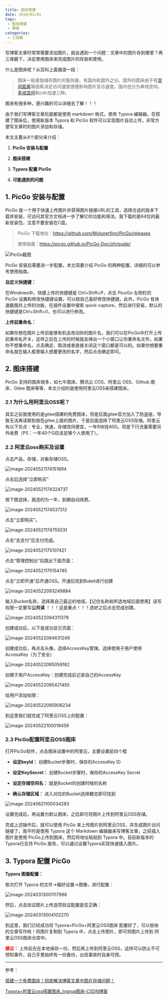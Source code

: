 ```yaml
---
title: 图床搭建
date: 2019/01/01
tags:
 - 图床搭建
 - 博客
categories:
 - 工具集
---
```

写博客文章时常常需要添加图片，就会遇到一个问题：文章中的图片存到哪里？再三琢磨下，决定使用图床来完成图片的存放和使用。

什么是图床呢？从百科上面摘录一段：

> 图床一般是指储存图片的服务器，有国内和国外之分。国外的图床由于有[空间距离](https://baike.baidu.com/item/空间距离/8965556?fromModule=lemma_inlink)等因素决定访问速度很慢影响图片显示速度。国内也分为单线空间、[多线空间](https://baike.baidu.com/item/多线空间/1339906?fromModule=lemma_inlink)和cdn加速三种。

图床有很多种，感兴趣的可以详细去了解！！！

由于我们写博客文章后面都是使用 markdown 格式，使用 Typora 编辑器。在搭建了图床后，使用新版本 Typora 和 PicGo 软件可以实现图片自动上传，非常方便写文章时的图片添加和存储。

本文主要从4个部分来介绍：

1. **PicGo 安装与配置**

2. **图床搭建**

3. **Typora 配置 PicGo**

4. **可能遇到的问题**

## 1. PicGo 安装与配置

PicGo 是一个用于快速上传图片并获得图片链接URL的工具，选择合适的版本下载并安装，可访问其官方文档进一步了解它的功能和用法。我下载的是64位的最新安装包，注意不要安装在C盘。

> PicGo 下载地址：https://github.com/Molunerfinn/PicGo/releases
>
> 使用指南：https://picgo.github.io/PicGo-Doc/zh/guide/

![PicGo截图](https://bucket-linxc.oss-cn-guangzhou.aliyuncs.com/images/PicGo截图.png)   

PicGo 安装后需要进一步配置，本文简要介绍 PicGo 的两种配置，详细的可以参考使用指南。

**自定义快捷键：**

在Windows中，快捷上传的快捷键是 Ctrl+Shift+P，点击 PicoGo 左侧栏的 PicGo 设置和修改快捷键设置，可以按自己喜好修改快捷键。此外，PicGo 有快速截图并上传的功能，在插件设置中搜索 quick-capture，然后进行安装，默认的快捷键是Ctrl+Shift+0，也可以进行修改。

**上传前重命名：**

如果你想在图片上传前能够有机会改动你的图片名，我们可以在PicGo中打开上传前重命名开关，这样之后在上传的时候就会弹出一个小窗口让你重命名文件。如果你不想重命名，点击确定、取消或者直接关闭这个窗口都是可以的。如果你想要重命名就在输入框里输入想要更改的名字，然后点击确定即可。

## 2. 图床搭建

PicGo 支持的图床很多，如七牛图床、腾讯云 COS、阿里云 OSS、Github 图床、Gitee 图床等等，本文介绍的是使用阿里云OSS来搭建图床。

### 2.1 为什么用阿里云OSS呢？

其实之前我使用的是gitee搭建的免费图床，但是后面gitee官方加入了防盗链，导致无法再读取到放在gitee上面的图片，于是后面选择了阿里云OSS存储。阿里云有以下优点：专业，快速，存储空间便宜，一年9块钱40G。但是下行流量需要另外收费（PS：一年40个G应该足够个人使用了）。

### 2.2 阿里云oss购买及设置

点击产品，存储，对象存储OSS。

![image-20240521174151894](https://bucket-linxc.oss-cn-guangzhou.aliyuncs.com/images/image-20240521174151894.png)

点击后选择“立即购买”

![image-20240521174324737](https://bucket-linxc.oss-cn-guangzhou.aliyuncs.com/images/image-20240521174324737.png)

按下图选择，我选的为一年，到期自动续费。

![image-20240521174537312](https://bucket-linxc.oss-cn-guangzhou.aliyuncs.com/images/image-20240521174537312.png)

点击“立即购买”。

![image-20240521174755031](https://bucket-linxc.oss-cn-guangzhou.aliyuncs.com/images/image-20240521174755031.png)

点击“去支付”后支付完成。

![image-20240521175107421](https://bucket-linxc.oss-cn-guangzhou.aliyuncs.com/images/image-20240521175107421.png)

点击“管理控制台”后跳出下面页面：

![image-20240521175154745](https://bucket-linxc.oss-cn-guangzhou.aliyuncs.com/images/image-20240521175154745.png)

点击“立即开通”后开通OSS。开通后找到Buket进行创建

![image-20240522093249884](https://bucket-linxc.oss-cn-guangzhou.aliyuncs.com/images/image-20240522093249884.png)

输入Bucket名称，选择离自己最近的地域，【记住名称和所选地域后面使用】读写权限一定要写**公共读** ！！！这是重点！！！选好之后点击完成创建。

![image-20240522094311379](https://bucket-linxc.oss-cn-guangzhou.aliyuncs.com/images/image-20240522094311379.png)

创建成功后，以下是成功显示页面：

![image-20240522094631249](https://bucket-linxc.oss-cn-guangzhou.aliyuncs.com/images/image-20240522094631249.png)

创建成功后，再点击头像，选择AccessKey管理。选择使用子用户使用AccessKey（为了安全）

![image-20240522095059182](https://bucket-linxc.oss-cn-guangzhou.aliyuncs.com/images/image-20240522095059182.png)

创建子用户AccessKey：创建完成后记录自己的AccessKey

![image-20240522095421455](https://bucket-linxc.oss-cn-guangzhou.aliyuncs.com/images/image-20240522095421455.png)

给用户添加权限：

![image-20240522095906234](https://bucket-linxc.oss-cn-guangzhou.aliyuncs.com/images/image-20240522095906234.png)

到这里我们就完成了阿里云OSS上的配置：

![image-20240522100019459](https://bucket-linxc.oss-cn-guangzhou.aliyuncs.com/images/image-20240522100019459.png)

### 2.3 PicGo配置阿里云OSS图床

打开PicGo软件，点击图床设置中的阿里云，主要设置前四个框

* **设定keyld：** 创建Bucket步骤时，保存的AccessKey ID

* **设定KeySecret：** 创建Bucket步骤时，保存的AccessKey Secret

* **设定存储空间名：** 就是Bucket的创建时候的名称

* **确认存储区域：** 进入对应的Bucket选择概览即可找到

![image-20240621100034283](https://bucket-linxc.oss-cn-guangzhou.aliyuncs.com/images/image-20240621100034283.png)

设置完成后，再设置为默认图床，之后即可将图片上传到阿里云OSS存储。

完成上述操作后，就可以使用 PicGo 来上传图片到阿里云OSS，并生成图片访问链接了。我平时是使用 Typora 这个 Markdown 编辑器来写博客文章，之前插入图片是使用 PicGo上传到图床，然后将地址粘贴到 Typora 中。目前新版本的Typora已支持 PicGo 服务，可以通过设置Typora实现快速插入图片。

## 3. Typora 配置 PicGo

**Typora 图像配置：**

依次打开 Typora 的文件->偏好设置->图像，进行配置：

![image-20240313001117998](https://bucket-linxc.oss-cn-guangzhou.aliyuncs.com/images/Typora配置图床截图.png)

然后，点击验证图片上传选项验证配置是否正确：

![image-20240313004102270](https://bucket-linxc.oss-cn-guangzhou.aliyuncs.com/images/Typora验证配置成功截图.png)

到这里，我们已经成功将 Typora+PicGo+阿里云OSS图床 配置好了，可以愉快的文章写作啦！将图片复制到 Typora 中，点击上传图片，即可将图片上传到 阿里云OSS图床仓库中。

**<font style="color:red">建议： </font>** 上传前先在本地保存一份，然后再上传到阿里云OSS，这样可以防止不可预知事件，自己手里始终有一份备份，出现事故时自身可控。





---

参考：

[搭建一个免费图床！彻底解决博客文章中图片存储问题！](https://mp.weixin.qq.com/s/qUfYPhS6QTGimXpPqsgjNw)

[Typora+阿里云oss搭建图床_typroa图床-CSDN博客](https://blog.csdn.net/weixin_51253120/article/details/131680678)